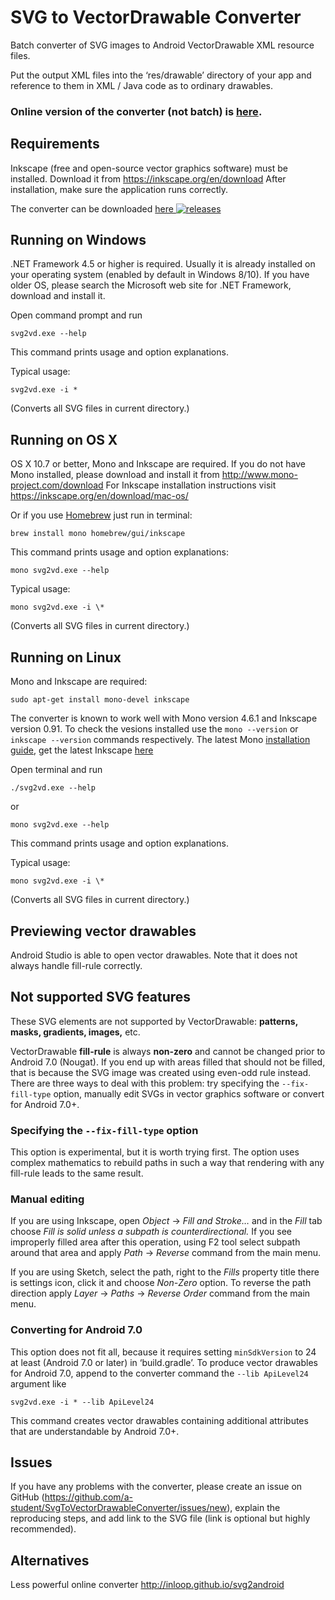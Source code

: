 ﻿# SVG to VectorDrawable Converter
Batch converter of SVG images to Android VectorDrawable XML resource files.

Put the output XML files into the ‘res/drawable’ directory of your app and reference to them in XML / Java code as to ordinary drawables.

### **Online version** of the converter (not batch) is [here](http://a-student.github.io/SvgToVectorDrawableConverter.Web/).

## Requirements
Inkscape (free and open-source vector graphics software) must be installed. Download it from https://inkscape.org/en/download
After installation, make sure the application runs correctly.

The converter can be downloaded
[here ![releases](https://img.shields.io/github/release/a-student/SvgToVectorDrawableConverter.svg)](https://github.com/a-student/SvgToVectorDrawableConverter/releases/latest)

## Running on Windows
.NET Framework 4.5 or higher is required. Usually it is already installed on your operating system (enabled by default in Windows 8/10).
If you have older OS, please search the Microsoft web site for .NET Framework, download and install it.

Open command prompt and run
```
svg2vd.exe --help
```
This command prints usage and option explanations.

Typical usage:
```
svg2vd.exe -i *
```
(Converts all SVG files in current directory.)

## Running on OS X
OS X 10.7 or better, Mono and Inkscape are required. If you do not have Mono installed, please download and install it from http://www.mono-project.com/download
For Inkscape installation instructions visit https://inkscape.org/en/download/mac-os/

Or if you use [Homebrew](http://brew.sh/) just run in terminal:
```
brew install mono homebrew/gui/inkscape
```

This command prints usage and option explanations:
```
mono svg2vd.exe --help
```

Typical usage:
```
mono svg2vd.exe -i \*
```
(Converts all SVG files in current directory.)

## Running on Linux
Mono and Inkscape are required:

```
sudo apt-get install mono-devel inkscape
```
The converter is known to work well with Mono version 4.6.1 and Inkscape version 0.91. To check the vesions installed use the `mono --version` or `inkscape --version` commands respectively. The latest Mono [installation guide](http://www.mono-project.com/download/#download-lin), get the latest Inkscape [here](https://inkscape.org/en/download/linux/)

Open terminal and run
```
./svg2vd.exe --help
```

or

```
mono svg2vd.exe --help
```

This command prints usage and option explanations.

Typical usage:
```
mono svg2vd.exe -i \*
```
(Converts all SVG files in current directory.)


## Previewing vector drawables
Android Studio is able to open vector drawables. Note that it does not always handle fill-rule correctly.

## Not supported SVG features
These SVG elements are not supported by VectorDrawable: **patterns, masks, gradients, images,** etc.

VectorDrawable **fill-rule** is always **non-zero** and cannot be changed prior to Android 7.0 (Nougat).
If you end up with areas filled that should not be filled, that is because the SVG image was created using even-odd rule instead.
There are three ways to deal with this problem: try specifying the `--fix-fill-type` option, manually edit SVGs in vector graphics software or convert for Android 7.0+.

### Specifying the `--fix-fill-type` option
This option is experimental, but it is worth trying first. The option uses complex mathematics to rebuild paths in such a way that rendering with any fill-rule leads to the same result.

### Manual editing
If you are using Inkscape, open *Object* → *Fill and Stroke…* and in the *Fill* tab choose *Fill is solid unless a subpath is counterdirectional.*
If you see improperly filled area after this operation, using F2 tool select subpath around that area and apply *Path* → *Reverse* command from the main menu.

If you are using Sketch, select the path, right to the *Fills* property title there is settings icon, click it and choose *Non-Zero* option.
To reverse the path direction apply *Layer* → *Paths* → *Reverse Order* command from the main menu.

### Converting for Android 7.0
This option does not fit all, because it requires setting `minSdkVersion` to 24 at least (Android 7.0 or later) in ‘build.gradle’.
To produce vector drawables for Android 7.0, append to the converter command the `--lib ApiLevel24` argument like
```
svg2vd.exe -i * --lib ApiLevel24
```
This command creates vector drawables containing additional attributes that are understandable by Android 7.0+.

## Issues
If you have any problems with the converter, please create an issue on GitHub (https://github.com/a-student/SvgToVectorDrawableConverter/issues/new),
explain the reproducing steps, and add link to the SVG file (link is optional but highly recommended).

## Alternatives
Less powerful online converter http://inloop.github.io/svg2android
